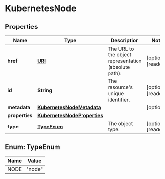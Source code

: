 

# KubernetesNode

## Properties

| Name | Type | Description | Notes |
| ------------ | ------------- | ------------- | ------------- |
| **href** | [**URI**](URI.md) | The URL to the object representation (absolute path). |  [optional] [readonly] |
| **id** | **String** | The resource&#39;s unique identifier. |  [optional] [readonly] |
| **metadata** | [**KubernetesNodeMetadata**](KubernetesNodeMetadata.md) |  |  [optional] |
| **properties** | [**KubernetesNodeProperties**](KubernetesNodeProperties.md) |  |  |
| **type** | [**TypeEnum**](#TypeEnum) | The object type. |  [optional] [readonly] |



## Enum: TypeEnum

| Name | Value |
| ---- | -----
| NODE | &quot;node&quot; |


